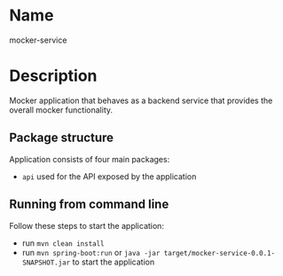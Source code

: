 # Name
mocker-service

# Description
Mocker application that behaves as a backend service that provides the overall mocker functionality.

## Package structure
Application consists of four main packages:
+ `api` used for the API exposed by the application

## Running from command line
Follow these steps to start the application:
+ run `mvn clean install`
+ run `mvn spring-boot:run` or `java -jar target/mocker-service-0.0.1-SNAPSHOT.jar` to start the application